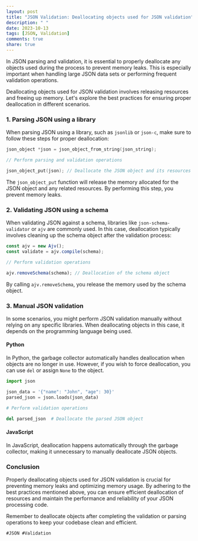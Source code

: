 ```yaml
---
layout: post
title: "JSON Validation: Deallocating objects used for JSON validation"
description: " "
date: 2023-10-13
tags: [JSON, Validation]
comments: true
share: true
---
```


In JSON parsing and validation, it is essential to properly deallocate any objects used during the process to prevent memory leaks. This is especially important when handling large JSON data sets or performing frequent validation operations.

Deallocating objects used for JSON validation involves releasing resources and freeing up memory. Let's explore the best practices for ensuring proper deallocation in different scenarios.

### 1. Parsing JSON using a library

When parsing JSON using a library, such as `jsonlib` or `json-c`, make sure to follow these steps for proper deallocation:

```c
json_object *json = json_object_from_string(json_string);

// Perform parsing and validation operations

json_object_put(json); // Deallocate the JSON object and its resources
```

The `json_object_put` function will release the memory allocated for the JSON object and any related resources. By performing this step, you prevent memory leaks.

### 2. Validating JSON using a schema

When validating JSON against a schema, libraries like `json-schema-validator` or `ajv` are commonly used. In this case, deallocation typically involves cleaning up the schema object after the validation process:

```javascript
const ajv = new Ajv();
const validate = ajv.compile(schema);

// Perform validation operations

ajv.removeSchema(schema); // Deallocation of the schema object
```

By calling `ajv.removeSchema`, you release the memory used by the schema object.

### 3. Manual JSON validation

In some scenarios, you might perform JSON validation manually without relying on any specific libraries. When deallocating objects in this case, it depends on the programming language being used.

#### Python

In Python, the garbage collector automatically handles deallocation when objects are no longer in use. However, if you wish to force deallocation, you can use `del` or assign `None` to the object.

```python
import json

json_data = '{"name": "John", "age": 30}'
parsed_json = json.loads(json_data)

# Perform validation operations

del parsed_json  # Deallocate the parsed JSON object
```

#### JavaScript

In JavaScript, deallocation happens automatically through the garbage collector, making it unnecessary to manually deallocate JSON objects.

### Conclusion

Properly deallocating objects used for JSON validation is crucial for preventing memory leaks and optimizing memory usage. By adhering to the best practices mentioned above, you can ensure efficient deallocation of resources and maintain the performance and reliability of your JSON processing code.

Remember to deallocate objects after completing the validation or parsing operations to keep your codebase clean and efficient.

`#JSON #Validation`